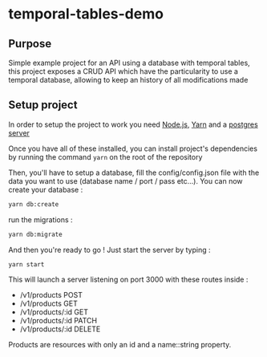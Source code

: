 # temporal-tables-demo

## Purpose
Simple example project for an API using a database with temporal tables, this project exposes a CRUD API which have the particularity to use a temporal database, allowing to keep an history of all modifications made

## Setup project
In order to setup the project to work you need [Node.js](https://nodejs.org/en), [Yarn](https://yarnpkg.com/fr/) and a [postgres server](https://www.postgresql.org/)

Once you have all of these installed, you can install project's dependencies by running the command `yarn` on the root of the repository

Then, you'll have to setup a database, fill the config/config.json file with the data you want to use (database name / port / pass etc...). You can now create your database : 
```bash
yarn db:create
```
run the migrations : 
```bash
yarn db:migrate
```
And then you're ready to go ! Just start the server by typing :
```bash
yarn start
```

This will launch a server listening on port 3000 with these routes inside :
- /v1/products POST
- /v1/products GET
- /v1/products/:id GET
- /v1/products/:id PATCH
- /v1/products/:id DELETE

Products are resources with only an id and a name::string property.


